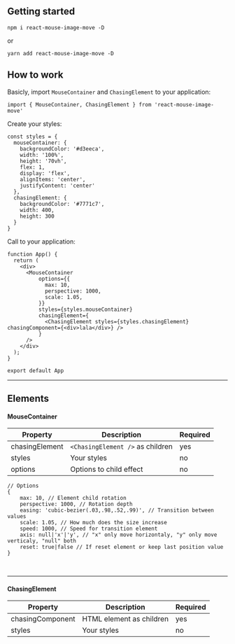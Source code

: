 ## Getting started

```
npm i react-mouse-image-move -D
```
or
```
yarn add react-mouse-image-move -D
```

## How to work

Basicly, import ```MouseContainer``` and ```ChasingElement``` to your application:

```tsx
import { MouseContainer, ChasingElement } from 'react-mouse-image-move'
```

Create your styles:
```tsx
const styles = {
  mouseContainer: {
    backgroundColor: '#d3eeca',
    width: '100%',
    height: '70vh',
    flex: 1,
    display: 'flex',
    alignItems: 'center',
    justifyContent: 'center'
  },
  chasingElement: {
    backgroundColor: '#7771c7',
    width: 400,
    height: 300
  }
}
```

Call to your application:

```tsx
function App() {
  return (
    <div>
      <MouseContainer
          options={{
            max: 10,
            perspective: 1000,
            scale: 1.05,
          }}
          styles={styles.mouseContainer}
          chasingElement={
            <ChasingElement styles={styles.chasingElement} chasingComponent={<div>lala</div>} />
          }
      />
    </div>
  );
}

export default App
```

---
## Elements

#### MouseContainer

| Property       | Description                           | Required  |
| -------------- | ------------------------------------- | --------- |
| chasingElement | ```<ChasingElement />``` as children  | yes       |
| styles         | Your styles                           | no        |
| options        | Options to child effect               | no        |


```tsx
// Options
{
    max: 10, // Element child rotation
    perspective: 1000, // Rotation depth
    easing: 'cubic-bezier(.03,.98,.52,.99)', // Transition between values
    scale: 1.05, // How much does the size increase
    speed: 1000, // Speed for transition element
    axis: null|'x'|'y', // "x" only move horizontaly, "y" only move verticaly, "null" both
    reset: true|false // If reset element or keep last position value
}
```

<br>

---

#### ChasingElement

| Property         | Description                           | Required  |
| ---------------- | ------------------------------------- | --------- |
| chasingComponent | HTML element as children              | yes       |
| styles           | Your styles                           | no        |
